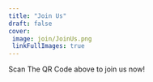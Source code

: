 ```yaml
---
title: "Join Us"
draft: false
cover:
 image: join/JoinUs.png
 linkFullImages: true
---
```


Scan The QR Code above to join us now!


 